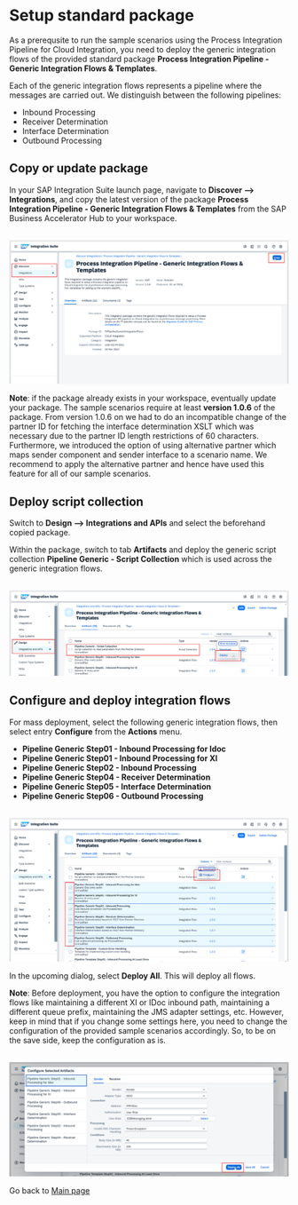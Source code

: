 # Setup standard package

As a prerequsite to run the sample scenarios using the Process Integration Pipeline for Cloud Integration, you need to deploy the generic integration flows of the provided standard package **Process Integration Pipeline - Generic Integration Flows & Templates**.

Each of the generic integration flows represents a pipeline where the messages are carried out. We distinguish between the following pipelines:
- Inbound Processing
- Receiver Determination
- Interface Determination
- Outbound Processing

## Copy or update package

In your SAP Integration Suite launch page, navigate to **Discover --> Integrations**, and copy the latest version of the package **Process Integration Pipeline - Generic Integration Flows & Templates** from the SAP Business Accelerator Hub to your workspace.

<br>![](/images/02_01_StandardPackage.png)

**Note**: if the package already exists in your workspace, eventually update your package. The sample scenarios require at least **version 1.0.6** of the package.
From version 1.0.6 on we had to do an incompatible change of the partner ID for fetching the interface determination XSLT which was necessary due to the partner ID length restrictions of 60 characters.
Furthermore, we introduced the option of using alternative partner which maps sender component and sender interface to a scenario name. We recommend to apply the alternative partner and hence have used this feature for all of our sample scenarios.

## Deploy script collection

Switch to **Design --> Integrations and APIs** and select the beforehand copied package.

Within the package, switch to tab **Artifacts** and deploy the generic script collection **Pipeline Generic - Script Collection** which is used across the generic integration flows.

<br>![](/images/02_02_DeployScript.png)

## Configure and deploy integration flows

For mass deployment, select the following generic integration flows, then select entry **Configure** from the **Actions** menu.

- **Pipeline Generic Step01 - Inbound Processing for Idoc**
- **Pipeline Generic Step01 - Inbound Processing for XI**
- **Pipeline Generic Step02 - Inbound Processing**
- **Pipeline Generic Step04 - Receiver Determination**
- **Pipeline Generic Step05 - Interface Determination**
- **Pipeline Generic Step06 - Outbound Processing**

<br>![](/images/02_03_Configure.png)

In the upcoming dialog, select **Deploy All**. This will deploy all flows.

**Note**: Before deployment, you have the option to configure the integration flows like maintaining a different XI or IDoc inbound path, maintaining a different queue prefix, maintaining the JMS adapter settings, etc. However, keep in mind that if you change some settings here, you need to change the configuration of the provided sample scenarios accordingly. So, to be on the save side, keep the configuration as is.

<br>![](/images/02_04_DeployAll.png)

Go back to [Main page](../../README.md)
